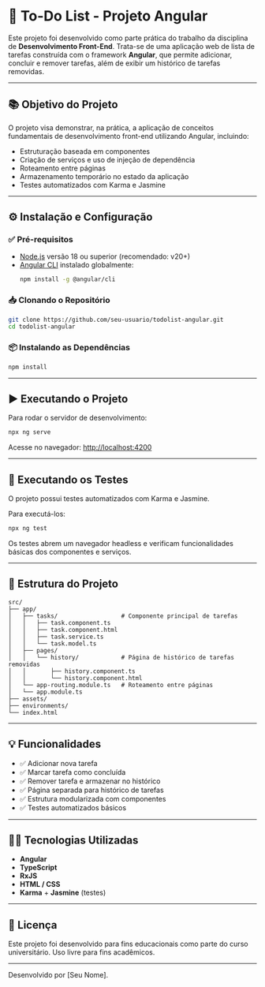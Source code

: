 # 📌 To-Do List - Projeto Angular

Este projeto foi desenvolvido como parte prática do trabalho da disciplina de **Desenvolvimento Front-End**. Trata-se de uma aplicação web de lista de tarefas construída com o framework **Angular**, que permite adicionar, concluir e remover tarefas, além de exibir um histórico de tarefas removidas.

---

## 📚 Objetivo do Projeto

O projeto visa demonstrar, na prática, a aplicação de conceitos fundamentais de desenvolvimento front-end utilizando Angular, incluindo:

- Estruturação baseada em componentes
- Criação de serviços e uso de injeção de dependência
- Roteamento entre páginas
- Armazenamento temporário no estado da aplicação
- Testes automatizados com Karma e Jasmine

---

## ⚙️ Instalação e Configuração

### ✅ Pré-requisitos

- [Node.js](https://nodejs.org) versão 18 ou superior (recomendado: v20+)
- [Angular CLI](https://angular.io/cli) instalado globalmente:
  ```bash
  npm install -g @angular/cli
  ```

### 📥 Clonando o Repositório

```bash
git clone https://github.com/seu-usuario/todolist-angular.git
cd todolist-angular
```

### 📦 Instalando as Dependências

```bash
npm install
```

---

## ▶️ Executando o Projeto

Para rodar o servidor de desenvolvimento:

```bash
npx ng serve
```

Acesse no navegador: [http://localhost:4200](http://localhost:4200)

---

## 🧪 Executando os Testes

O projeto possui testes automatizados com Karma e Jasmine.

Para executá-los:

```bash
npx ng test
```

Os testes abrem um navegador headless e verificam funcionalidades básicas dos componentes e serviços.

---

## 📁 Estrutura do Projeto

```
src/
├── app/
│   ├── tasks/                  # Componente principal de tarefas
│   │   ├── task.component.ts
│   │   ├── task.component.html
│   │   ├── task.service.ts
│   │   └── task.model.ts
│   ├── pages/
│   │   └── history/            # Página de histórico de tarefas removidas
│   │       ├── history.component.ts
│   │       └── history.component.html
│   └── app-routing.module.ts   # Roteamento entre páginas
│   └── app.module.ts
├── assets/
├── environments/
└── index.html
```

---

## 💡 Funcionalidades

- ✅ Adicionar nova tarefa
- ✅ Marcar tarefa como concluída
- ✅ Remover tarefa e armazenar no histórico
- ✅ Página separada para histórico de tarefas
- ✅ Estrutura modularizada com componentes
- ✅ Testes automatizados básicos

---

## 👨‍💻 Tecnologias Utilizadas

- **Angular**
- **TypeScript**
- **RxJS**
- **HTML / CSS**
- **Karma** + **Jasmine** (testes)

---

## 📄 Licença

Este projeto foi desenvolvido para fins educacionais como parte do curso universitário. Uso livre para fins acadêmicos.

---

Desenvolvido por [Seu Nome].
